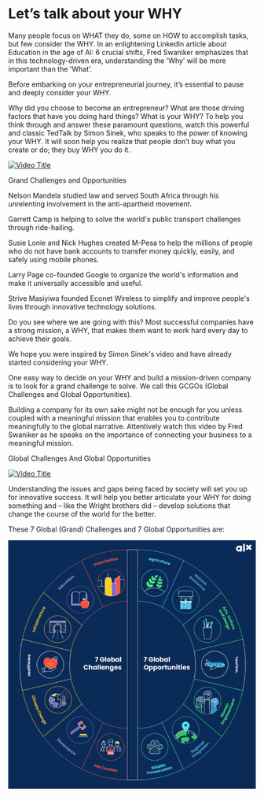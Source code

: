 # Let’s talk about your WHY

Many people focus on WHAT they do, some on HOW to accomplish tasks, but few consider the WHY. In an enlightening LinkedIn article about Education in the age of AI: 6 crucial shifts, Fred Swaniker emphasizes that in this technology-driven era, understanding the 'Why’ will be more important than the 'What’. 

Before embarking on your entrepreneurial journey, it’s essential to pause and deeply consider your WHY.

Why did you choose to become an entrepreneur? What are those driving factors that have you doing hard things? What is your WHY? To help you think through and answer these paramount questions, watch this powerful and classic TedTalk by Simon Sinek, who speaks to the power of knowing your WHY. It will soon help you realize that people don’t buy what you create or do; they buy WHY you do it.

[![Video Title](https://img.youtube.com/vi/u4ZoJKF_VuA/0.jpg)](https://youtu.be/u4ZoJKF_VuA)

Grand Challenges and Opportunities 

Nelson Mandela studied law and served South Africa through his unrelenting involvement in the anti-apartheid movement.

Garrett Camp is helping to solve the world's public transport challenges through ride-hailing.

Susie Lonie and Nick Hughes created M-Pesa to help the millions of people who do not have bank accounts to transfer money quickly, easily, and safely using mobile phones. 

Larry Page co-founded Google to organize the world's information and make it universally accessible and useful.

Strive Masiyiwa founded Econet Wireless to simplify and improve people's lives through innovative technology solutions.

Do you see where we are going with this? Most successful companies have a strong mission, a WHY, that makes them want to work hard every day to achieve their goals.

We hope you were inspired by Simon Sinek's video and have already started considering your WHY.

One easy way to decide on your WHY and build a mission-driven company is to look for a grand challenge to solve. We call this GCGOs (Global Challenges and Global Opportunities).

Building a company for its own sake might not be enough for you unless coupled with a meaningful mission that enables you to contribute meaningfully to the global narrative. Attentively watch this video by Fred Swaniker as he speaks on the importance of connecting your business to a meaningful mission.

Global Challenges And Global Opportunities

[![Video Title](https://img.youtube.com/vi/mAN_r1K02uw/0.jpg)](https://youtu.be/mAN_r1K02uw)

Understanding the issues and gaps being faced by society will set you up for innovative success. It will help you better articulate your WHY for doing something and – like the Wright brothers did – develop solutions that change the course of the world for the better.

These 7 Global (Grand) Challenges and 7 Global Opportunities are:

![img](https://github.com/Art-OF-Work/Founder-Academy-Morocco-3-Days-Bootcamp/blob/main/Founder-Academy-Morocco-3-Days-Bootcamp/img/7%20global%20challenges.png?raw=true)


